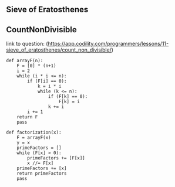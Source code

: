 ## Sieve of Eratosthenes
## CountNonDivisible
link to question: (https://app.codility.com/programmers/lessons/11-sieve_of_eratosthenes/count_non_divisible/)
```
def arrayF(n):
    F = [0] * (n+1)
    i = 2
    while (i * i <= n):
        if (F[i] == 0):
            k = i * i
            while (k <= n):
                if (F[k] == 0):
                    F[k] = i
                k += i
        i += 1
    return F
    pass
        
def factorization(x):
    F = arrayF(x)
    y = x
    primeFactors = []
    while (F[x] > 0):
        primeFactors += [F[x]]
        x //= F[x]
    primeFactors += [x]
    return primeFactors
    pass
    
```
